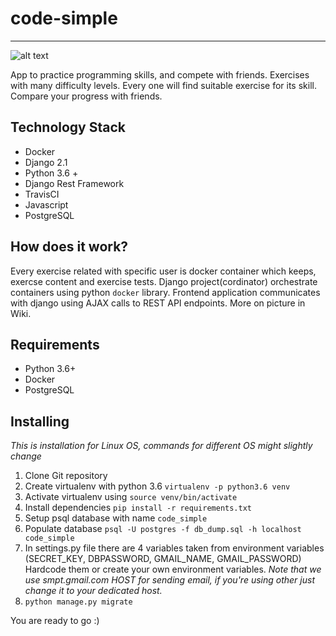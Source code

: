 # code-simple
---
![alt text](https://api.travis-ci.org/mkwiatek770/code-simple.png "TravisCI")

App to practice programming skills, and compete with friends. Exercises with many difficulty levels. Every one will find suitable exercise for its skill. Compare your progress with friends.

## Technology Stack
* Docker
* Django 2.1
* Python 3.6 +
* Django Rest Framework
* TravisCI
* Javascript
* PostgreSQL

## How does it work?
Every exercise related with specific user is docker container which keeps, exercse content and exercise tests. Django project(cordinator) orchestrate containers using python `docker` library. Frontend application communicates with django using AJAX calls to REST API endpoints. More on picture in Wiki.

## Requirements
* Python 3.6+
* Docker
* PostgreSQL

## Installing
*This* *is* *installation* *for* *Linux* *OS,* *commands* *for* *different* *OS* *might* *slightly* *change*
1. Clone Git repository
2. Create virtualenv with python 3.6 `virtualenv -p python3.6 venv`
3. Activate virtualenv using `source venv/bin/activate`
4. Install dependencies `pip install -r requirements.txt`
5. Setup psql database with name `code_simple`
6. Populate database `psql -U postgres -f db_dump.sql -h localhost code_simple`
7. In settings.py file there are 4 variables taken from environment variables (SECRET_KEY, DBPASSWORD, GMAIL_NAME, GMAIL_PASSWORD) Hardcode them or create your own environment variables.
*Note* *that* *we* *use* *smpt.gmail.com* *HOST* *for* *sending* *email,* *if* *you're* *using* *other* *just* *change* *it* *to* *your* *dedicated* *host.*
8. `python manage.py migrate`

You are ready to go :)


